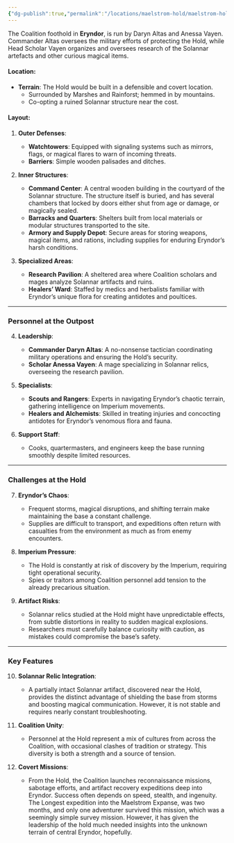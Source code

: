 ```yaml
---
{"dg-publish":true,"permalink":"/locations/maelstrom-hold/maelstrom-hold/","noteIcon":"","updated":"2025-02-14T17:04:26.424-08:00"}
---
```


The Coalition foothold in **Eryndor**, is run by Daryn Altas and Anessa Vayen. Commander Altas oversees the military efforts of protecting the Hold, while Head Scholar Vayen organizes and oversees research of the Solannar artefacts and other curious magical items. 

#### **Location**:

- **Terrain**: The Hold would be built in a defensible and covert location.
    - Surrounded by Marshes and Rainforst; hemmed in by mountains.
    - Co-opting a ruined Solannar structure near the cost.

#### **Layout**:

1. **Outer Defenses**:
    
    - **Watchtowers**: Equipped with signaling systems such as mirrors, flags, or magical flares to warn of incoming threats.
    - **Barriers**: Simple wooden palisades and ditches.
    
2. **Inner Structures**:
    
    - **Command Center**: A central wooden building in the courtyard of the Solannar structure. The structure itself is buried, and has several chambers that locked by doors either shut from age or damage, or magically sealed. 
    - **Barracks and Quarters**: Shelters built from local materials or modular structures transported to the site.
    - **Armory and Supply Depot**: Secure areas for storing weapons, magical items, and rations, including supplies for enduring Eryndor’s harsh conditions.
    
3. **Specialized Areas**:
    
    - **Research Pavilion**: A sheltered area where Coalition scholars and mages analyze Solannar artifacts and ruins.
    - **Healers’ Ward**: Staffed by medics and herbalists familiar with Eryndor’s unique flora for creating antidotes and poultices.
    

---

### **Personnel at the Outpost**

4. **Leadership**:
    
    - **Commander Daryn Altas**: A no-nonsense tactician coordinating military operations and ensuring the Hold’s security.
    - **Scholar Anessa Vayen**: A mage specializing in Solannar relics, overseeing the research pavilion.
5. **Specialists**:
    
    - **Scouts and Rangers**: Experts in navigating Eryndor’s chaotic terrain, gathering intelligence on Imperium movements.
    - **Healers and Alchemists**: Skilled in treating injuries and concocting antidotes for Eryndor’s venomous flora and fauna.
6. **Support Staff**:
    
    - Cooks, quartermasters, and engineers keep the base running smoothly despite limited resources.

---

### **Challenges at the Hold**

7. **Eryndor’s Chaos**:
    
    - Frequent storms, magical disruptions, and shifting terrain make maintaining the base a constant challenge.
    - Supplies are difficult to transport, and expeditions often return with casualties from the environment as much as from enemy encounters.
8. **Imperium Pressure**:
    
    - The Hold is constantly at risk of discovery by the Imperium, requiring tight operational security.
    - Spies or traitors among Coalition personnel add tension to the already precarious situation.
9. **Artifact Risks**:
    
    - Solannar relics studied at the Hold might have unpredictable effects, from subtle distortions in reality to sudden magical explosions.
    - Researchers must carefully balance curiosity with caution, as mistakes could compromise the base’s safety.

---

### **Key Features**

10. **Solannar Relic Integration**:
    
    - A partially intact Solannar artifact, discovered near the Hold, provides the distinct advantage of shielding the base from storms and boosting magical communication. However, it is not stable and requires nearly constant troubleshooting.
11. **Coalition Unity**:
    
    - Personnel at the Hold represent a mix of cultures from across the Coalition, with occasional clashes of tradition or strategy. This diversity is both a strength and a source of tension.
12. **Covert Missions**:
    
    - From the Hold, the Coalition launches reconnaissance missions, sabotage efforts, and artifact recovery expeditions deep into Eryndor. Success often depends on speed, stealth, and ingenuity. The Longest expedition into the Maelstrom Expanse, was two months, and only one adventurer survived this mission, which was a seemingly simple survey mission. However, it has given the leadership of the hold much needed insights into the unknown terrain of central Eryndor, hopefully. 
